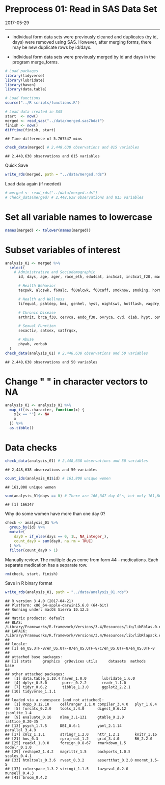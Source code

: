 Preprocess 01: Read in SAS Data Set
================
2017-05-29

------------------------------------------------------------------------

-   Individual form data sets were previously cleaned and duplicates (by id, days) were removed using SAS. However, after merging forms, there may be new duplicate rows by id/days.

-   Individual form data sets were previously merged by id and days in the program merge\_forms.

``` r
# Load packages
library(tidyverse)
library(lubridate)
library(haven)
library(data.table)

# Load functions
source("../R scripts/functions.R")
```

``` r
# Load data created in SAS
start  <- now()
merged <- read_sas("../data/merged.sas7bdat")
finish <- now()
difftime(finish, start)
```

    ## Time difference of 5.767547 mins

``` r
check_data(merged) # 2,448,638 observations and 815 variables
```

    ## 2,448,638 observations and 815 variables

Quick Save

``` r
write_rds(merged, path = "../data/merged.rds")
```

Load data again (if needed)

``` r
# merged <- read_rds("../data/merged.rds")
# check_data(merged) # 2,448,638 observations and 815 variables
```

Set all variable names to lowercase
===================================

``` r
names(merged) <- tolower(names(merged))
```

Subset variables of interest
============================

``` r
analysis_01 <- merged %>% 
  select(
    # Administrative and Sociodemographic
      id, days, age, ager, race_eth, edu4cat, inc5cat, inc5cat_f20, marital, married, sex, ctos, parity,

      # Health Behavior
      texpwk, alcswk, f60alc, f60alcwk, f60caff, smoknow, smoking, horm, hormnw, tccode, livalor, livaln,

      # Health and Wellness
      lifequal, pshtdep, bmi, genhel, hyst, nightswt, hotflash, vagdry, incont, atrophy,

      # Chronic Disease
      arthrit, brca_f30, cervca, endo_f30, ovryca, cvd, diab, hypt, osteopor, pad,

      # Sexual Function
      sexactiv, satsex, satfrqsx,

      # Abuse
      phyab, verbab
  )
check_data(analysis_01) # 2,448,638 observations and 50 variables
```

    ## 2,448,638 observations and 50 variables

Change " " in character vectors to NA
=====================================

``` r
analysis_01 <- analysis_01 %>% 
  map_if(is.character, function(x) {
    x[x == ""] <- NA
    x
  }) %>% 
  as.tibble()
```

Data checks
===========

``` r
check_data(analysis_01) # 2,448,638 observations and 50 variables
```

    ## 2,448,638 observations and 50 variables

``` r
count_ids(analysis_01$id) # 161,808 unique women
```

    ## 161,808 unique women

``` r
sum(analysis_01$days == 0) # There are 166,347 day 0's, but only 161,808 women.
```

    ## [1] 166347

Why do some women have more than one day 0?

``` r
check <- analysis_01 %>%
  group_by(id) %>%
  mutate(
    day0 = if_else(days == 0, 1L, NA_integer_),
    count_day0 = sum(day0, na.rm = TRUE)
  ) %>%
  filter(count_day0 > 1)
```

Manually review. The multiple days come from form 44 - medications. Each separate medication has a separate row.

``` r
rm(check, start, finish)
```

Save in R binary format

``` r
write_rds(analysis_01, path = "../data/analysis_01.rds")
```

    ## R version 3.4.0 (2017-04-21)
    ## Platform: x86_64-apple-darwin15.6.0 (64-bit)
    ## Running under: macOS Sierra 10.12.5
    ## 
    ## Matrix products: default
    ## BLAS: /Library/Frameworks/R.framework/Versions/3.4/Resources/lib/libRblas.0.dylib
    ## LAPACK: /Library/Frameworks/R.framework/Versions/3.4/Resources/lib/libRlapack.dylib
    ## 
    ## locale:
    ## [1] en_US.UTF-8/en_US.UTF-8/en_US.UTF-8/C/en_US.UTF-8/en_US.UTF-8
    ## 
    ## attached base packages:
    ## [1] stats     graphics  grDevices utils     datasets  methods   base     
    ## 
    ## other attached packages:
    ##  [1] data.table_1.10.4 haven_1.0.0       lubridate_1.6.0  
    ##  [4] dplyr_0.5.0       purrr_0.2.2       readr_1.1.0      
    ##  [7] tidyr_0.6.2       tibble_1.3.0      ggplot2_2.2.1    
    ## [10] tidyverse_1.1.1  
    ## 
    ## loaded via a namespace (and not attached):
    ##  [1] Rcpp_0.12.10     cellranger_1.1.0 compiler_3.4.0   plyr_1.8.4      
    ##  [5] forcats_0.2.0    tools_3.4.0      digest_0.6.12    jsonlite_1.4    
    ##  [9] evaluate_0.10    nlme_3.1-131     gtable_0.2.0     lattice_0.20-35 
    ## [13] psych_1.7.5      DBI_0.6-1        yaml_2.1.14      parallel_3.4.0  
    ## [17] xml2_1.1.1       stringr_1.2.0    httr_1.2.1       knitr_1.16      
    ## [21] hms_0.3          rprojroot_1.2    grid_3.4.0       R6_2.2.0        
    ## [25] readxl_1.0.0     foreign_0.8-67   rmarkdown_1.5    modelr_0.1.0    
    ## [29] reshape2_1.4.2   magrittr_1.5     backports_1.0.5  scales_0.4.1    
    ## [33] htmltools_0.3.6  rvest_0.3.2      assertthat_0.2.0 mnormt_1.5-5    
    ## [37] colorspace_1.3-2 stringi_1.1.5    lazyeval_0.2.0   munsell_0.4.3   
    ## [41] broom_0.4.2
